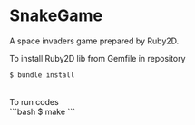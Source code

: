 # SnakeGame
A space invaders game prepared by Ruby2D.

To install Ruby2D lib from Gemfile in repository
<br>
```bash
$ bundle install
```
<br>
To run codes
<br>
```bash
$ make
```

